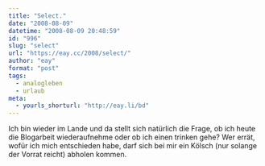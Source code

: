 ```yaml
---
title: "Select."
date: "2008-08-09"
datetime: "2008-08-09 20:48:59"
id: "996"
slug: "select"
url: "https://eay.cc/2008/select/"
author: "eay"
format: "post"
tags:
  - analogleben
  - urlaub
meta:
  - yourls_shorturl: "http://eay.li/bd"
---
```


Ich bin wieder im Lande und da stellt sich natürlich die Frage, ob ich heute die Blogarbeit wiederaufnehme oder ob ich einen trinken gehe? Wer errät, wofür ich mich entschieden habe, darf sich bei mir ein Kölsch (nur solange der Vorrat reicht) abholen kommen.
